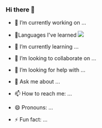 ### Hi there 👋

- 🔭 I’m currently working on ...
- 👄Languages I've learned
<a href="" target="_blank"><img src="https://img.shields.io/badge/Python-#3776AB?style=flat-square&logo=Python&logoColor=white"/></a>

- 🌱 I’m currently learning ...
- 👯 I’m looking to collaborate on ...
- 🤔 I’m looking for help with ...
- 💬 Ask me about ...
- 📫 How to reach me: ...
- 😄 Pronouns: ...
- ⚡ Fun fact: ...
